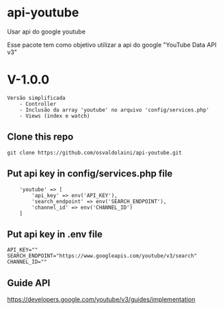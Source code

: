 # api-youtube
Usar api do google youtube

Esse pacote tem como objetivo utilizar a api do google "YouTube Data API v3" 

# V-1.0.0
```
Versão simplificada 
    - Controller
    - Inclusão da array 'youtube' no arquivo 'config/services.php'
    - Views (index e watch)
```

## Clone this repo
```
git clone https://github.com/osvaldolaini/api-youtube.git
```

## Put api key in config/services.php file
```
    'youtube' => [
        'api_key' => env('API_KEY'),
        'search_endpoint' => env('SEARCH_ENDPOINT'),
        'channel_id' => env('CHANNEL_ID')
    ]
```

## Put api key in .env file
```
API_KEY=""
SEARCH_ENDPOINT="https://www.googleapis.com/youtube/v3/search"
CHANNEL_ID=""
```

## Guide API
https://developers.google.com/youtube/v3/guides/implementation